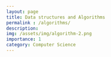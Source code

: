 ```yaml
---
layout: page
title: Data structures and Algorithms
permalink : /algorithms/
description: 
img: /assets/img/algorithm-2.png
importance: 1
category: Computer Science
---
```


